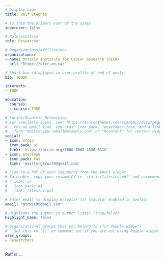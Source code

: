 ```yaml
---
# Display name
title: Ralf Stephan

# Is this the primary user of the site?
superuser: false

# Role/position
role: Researcher

# Organizations/Affiliations
organizations:
- name: Ontario Institute for Cancer Research (OICR)
  url: "https://oicr.on.ca/"

# Short bio (displayed in user profile at end of posts)
bio: TOODO

interests:
- TODO

education:
  courses:
  - course: TODO

# Social/Academic Networking
# For available icons, see: https://sourcethemes.com/academic/docs/page-builder/#icons
#   For an email link, use "fas" icon pack, "envelope" icon, and a link in the
#   form "mailto:your-email@example.com" or "#contact" for contact widget.
social:
- icon: orcid
  icon_pack: ai
  link: 'https://orcid.org/0000-0002-4650-631X'
- icon: envelope
  icon_pack: fas
  link: 'mailto:gtrwst9@gmail.com'

# Link to a PDF of your resume/CV from the About widget.
# To enable, copy your resume/CV to `static/files/cv.pdf` and uncomment the lines below.
# - icon: cv
#   icon_pack: ai
#   link: files/cv.pdf

# Enter email to display Gravatar (if Gravatar enabled in Config)
email: "gtrwst9@gmail.com"

# Highlight the author in author lists? (true/false)
highlight_name: false

# Organizational groups that you belong to (for People widget)
#   Set this to `[]` or comment out if you are not using People widget.
user_groups:
- Researchers
---
```


Ralf is ...
